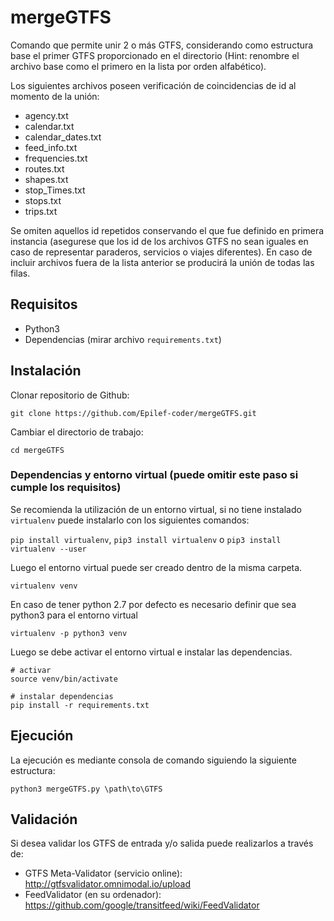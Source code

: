 # mergeGTFS
Comando que permite unir 2 o más GTFS, considerando como estructura base el primer GTFS proporcionado en el directorio (Hint: renombre el archivo base como el primero en la lista por orden alfabético).

Los siguientes archivos poseen verificación de coincidencias de id al momento de la unión: 

- agency.txt
- calendar.txt
- calendar_dates.txt
- feed_info.txt
- frequencies.txt
- routes.txt
- shapes.txt
- stop_Times.txt
- stops.txt
- trips.txt

Se omiten aquellos id repetidos conservando el que fue definido en primera instancia (asegurese que los id de los archivos GTFS no sean iguales en caso de representar paraderos, servicios o viajes diferentes). En caso de incluir archivos fuera de la lista anterior se producirá la unión de todas las filas. 

## Requisitos

- Python3
- Dependencias (mirar archivo `requirements.txt`)

## Instalación 

Clonar repositorio de Github:

```
git clone https://github.com/Epilef-coder/mergeGTFS.git
```
Cambiar el directorio de trabajo:

```
cd mergeGTFS
```

### Dependencias y entorno virtual (puede omitir este paso si cumple los requisitos)

Se recomienda la utilización de un entorno virtual, si no tiene instalado ```virtualenv``` puede instalarlo con los siguientes comandos:

```pip install virtualenv```, ```pip3 install virtualenv``` o ```pip3 install virtualenv --user```


Luego el entorno virtual puede ser creado dentro de la misma carpeta.

```
virtualenv venv
```

En caso de tener python 2.7 por defecto es necesario definir que sea python3 para el entorno virtual

```
virtualenv -p python3 venv
```


Luego se debe activar el entorno virtual e instalar las dependencias.
 
```
# activar
source venv/bin/activate
 
# instalar dependencias
pip install -r requirements.txt
```

## Ejecución

La ejecución es mediante consola de comando siguiendo la siguiente estructura:

```
python3 mergeGTFS.py \path\to\GTFS
```
## Validación

Si desea validar los GTFS de entrada y/o salida puede realizarlos a través de: 

- GTFS Meta-Validator (servicio online): http://gtfsvalidator.omnimodal.io/upload
- FeedValidator (en su ordenador): https://github.com/google/transitfeed/wiki/FeedValidator
